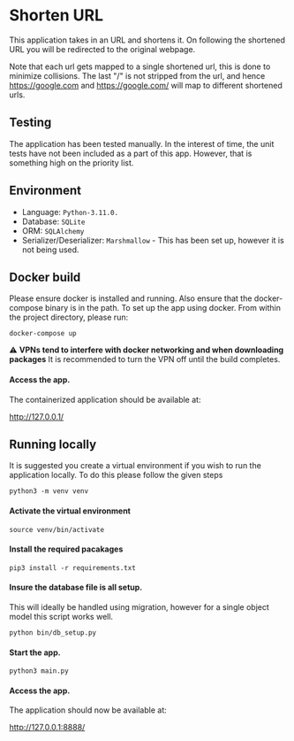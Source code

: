 # Shorten URL

This application takes in an URL and shortens it. On following the shortened URL you will be
redirected to the original webpage.

Note that each url gets mapped to a single shortened url, this is done to minimize collisions.
The last "/" is not stripped from the url, and hence https://google.com and https://google.com/
will map to different shortened urls.

## Testing

The application has been tested manually. In the interest of time, the unit tests have not been
included as a part of this app. However, that is something high on the priority list.

## Environment

- Language: `Python-3.11.0.`
- Database: `SQLite`
- ORM: `SQLAlchemy`
- Serializer/Deserializer: `Marshmallow` - This has been set up, however it is not being used.

## Docker build

Please ensure docker is installed and running. Also ensure that the docker-compose binary
is in the path.
To set up the app using docker. From within the project directory, please run:

`docker-compose up`

:warning: **VPNs tend to interfere with docker networking and when downloading packages**
It is recommended to turn the VPN off until the build completes.

#### Access the app.

The containerized application should be available at:

http://127.0.0.1/

## Running locally

It is suggested you create a virtual environment if you wish to run the application locally.
To do this please follow the given steps

`python3 -m venv venv`

#### Activate the virtual environment

`source venv/bin/activate`

#### Install the required pacakages

`pip3 install -r requirements.txt`

#### Insure the database file is all setup.

This will ideally be handled using migration, however for a single object model this script works
well.

`python bin/db_setup.py`

#### Start the app.

`python3 main.py`

#### Access the app.

The application should now be available at:

http://127.0.0.1:8888/

